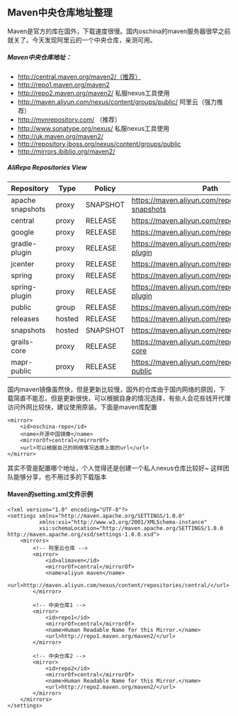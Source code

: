 ## Maven中央仓库地址整理
Maven是官方的库在国外，下载速度很慢。国内oschina的maven服务器很早之前就关了。今天发现阿里云的一个中央仓库，亲测可用。

##### Maven中央仓库地址：
-  http://central.maven.org/maven2/（推荐）
-  http://repo1.maven.org/maven2
-  http://repo2.maven.org/maven2/ 私服nexus工具使用
-  http://maven.aliyun.com/nexus/content/groups/public/  阿里云（强力推荐）
-  http://mvnrepository.com/ （推荐）
-  http://www.sonatype.org/nexus/ 私服nexus工具使用
-  http://uk.maven.org/maven2/
-  http://repository.jboss.org/nexus/content/groups/public
-  http://mirrors.ibiblio.org/maven2/

##### AliRepo Repositories View
Repository|Type|Policy|Path
-----|------|----|------
apache snapshots	|proxy	|SNAPSHOT	|https://maven.aliyun.com/repository/apache-snapshots
central	|proxy	|RELEASE	|https://maven.aliyun.com/repository/central
google	|proxy	|RELEASE	|https://maven.aliyun.com/repository/google
gradle-plugin	|proxy	|RELEASE	|https://maven.aliyun.com/repository/gradle-plugin
jcenter	|proxy	|RELEASE	|https://maven.aliyun.com/repository/jcenter
spring	|proxy	|RELEASE	|https://maven.aliyun.com/repository/spring
spring-plugin	|proxy	|RELEASE	|https://maven.aliyun.com/repository/spring-plugin
public	|group	|RELEASE	|https://maven.aliyun.com/repository/public
releases	|hosted	|RELEASE	|https://maven.aliyun.com/repository/releases
snapshots	|hosted	|SNAPSHOT	|https://maven.aliyun.com/repository/snapshots
grails-core	|proxy	|RELEASE	|https://maven.aliyun.com/repository/grails-core
mapr-public	|proxy	|RELEASE	|https://maven.aliyun.com/repository/mapr-public

国内maven镜像虽然快，但是更新比较慢，国外的仓库由于国内网络的原因，下载简直不能忍，但是更新很快，可以根据自身的情况选择，有些人会花些钱开代理访问外网比较快，建议使用原装。下面是maven库配置

    <mirror>
        <id>oschina-repo</id>
        <name>开源中国镜像</name>
        <mirrorOf>central</mirrorOf>
        <url>可以根据自己的网络情况选填上面的url</url>
    </mirror> 

其实不管是配置哪个地址，个人觉得还是创建一个私人nexus仓库比较好~ 这样团队能够分享，也不用过多的下载版本

#### Maven的setting.xml文件示例
```
<?xml version="1.0" encoding="UTF-8"?>
<settings xmlns="http://maven.apache.org/SETTINGS/1.0.0"
          xmlns:xsi="http://www.w3.org/2001/XMLSchema-instance"
          xsi:schemaLocation="http://maven.apache.org/SETTINGS/1.0.0 http://maven.apache.org/xsd/settings-1.0.0.xsd">
    <mirrors>
        <!-- 阿里云仓库 -->
        <mirror>
            <id>alimaven</id>
            <mirrorOf>central</mirrorOf>
            <name>aliyun maven</name>
            <url>http://maven.aliyun.com/nexus/content/repositories/central/</url>
        </mirror>
    
        <!-- 中央仓库1 -->
        <mirror>
            <id>repo1</id>
            <mirrorOf>central</mirrorOf>
            <name>Human Readable Name for this Mirror.</name>
            <url>http://repo1.maven.org/maven2/</url>
        </mirror>
    
        <!-- 中央仓库2 -->
        <mirror>
            <id>repo2</id>
            <mirrorOf>central</mirrorOf>
            <name>Human Readable Name for this Mirror.</name>
            <url>http://repo2.maven.org/maven2/</url>
        </mirror>
    </mirrors> 
</settings>
```